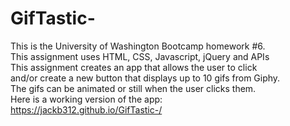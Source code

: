 # GifTastic-
This is the University of Washington Bootcamp homework #6.<br>
This assignment uses HTML, CSS, Javascript, jQuery and APIs<br>
This assignment creates an app that allows the user to click<br>
and/or create a new button that displays up to 10 gifs from Giphy.<br>
The gifs can be animated or still when the user clicks them.<br>
Here is a working version of the app: <br>
https://jackb312.github.io/GifTastic-/